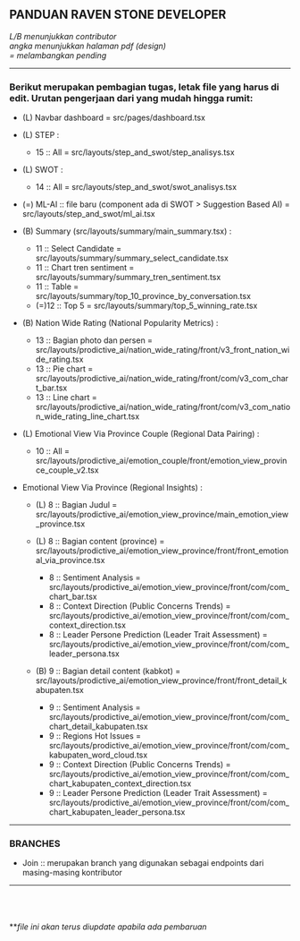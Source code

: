 ## PANDUAN RAVEN STONE DEVELOPER

*L/B menunjukkan contributor*\
*angka menunjukkan halaman pdf (design)*\
*= melambangkan pending*

_________________________________

### Berikut merupakan pembagian tugas, letak file yang harus di edit. Urutan pengerjaan dari yang mudah hingga rumit:
- (L) Navbar dashboard = src/pages/dashboard.tsx 

- (L) STEP :
   - 15 :: All = src/layouts/step_and_swot/step_analisys.tsx

- (L) SWOT :
   - 14 :: All = src/layouts/step_and_swot/swot_analisys.tsx

- (=) ML-AI :: file baru (component ada di SWOT > Suggestion Based AI) = src/layouts/step_and_swot/ml_ai.tsx

- (B) Summary (src/layouts/summary/main_summary.tsx) : 
   - 11 :: Select Candidate = src/layouts/summary/summary_select_candidate.tsx
   - 11 :: Chart tren sentiment = src/layouts/summary/summary_tren_sentiment.tsx
   - 11 :: Table = src/layouts/summary/top_10_province_by_conversation.tsx
   - (=)12 :: Top 5 = src/layouts/summary/top_5_winning_rate.tsx

- (B) Nation Wide Rating (National Popularity Metrics) :
   - 13 :: Bagian photo dan persen = src/layouts/prodictive_ai/nation_wide_rating/front/v3_front_nation_wide_rating.tsx
   - 13 :: Pie chart = src/layouts/prodictive_ai/nation_wide_rating/front/com/v3_com_chart_bar.tsx
   - 13 :: Line chart = src/layouts/prodictive_ai/nation_wide_rating/front/com/v3_com_nation_wide_rating_line_chart.tsx

- (L) Emotional View Via Province Couple (Regional Data Pairing) :
   - 10 :: All = src/layouts/prodictive_ai/emotion_couple/front/emotion_view_province_couple_v2.tsx

-  Emotional View Via Province (Regional Insights) :
   - (L) 8 :: Bagian Judul = src/layouts/prodictive_ai/emotion_view_province/main_emotion_view_province.tsx
   - (L) 8 :: Bagian content (province) = src/layouts/prodictive_ai/emotion_view_province/front/front_emotional_via_province.tsx
        - 8 :: Sentiment Analysis = src/layouts/prodictive_ai/emotion_view_province/front/com/com_chart_bar.tsx
        - 8 :: Context Direction (Public Concerns Trends) = src/layouts/prodictive_ai/emotion_view_province/front/com/com_context_direction.tsx
        - 8 :: Leader Persone Prediction (Leader Trait Assessment) = src/layouts/prodictive_ai/emotion_view_province/front/com/com_leader_persona.tsx

   - (B) 9 :: Bagian detail content (kabkot) = src/layouts/prodictive_ai/emotion_view_province/front/front_detail_kabupaten.tsx
        - 9 :: Sentiment Analysis = src/layouts/prodictive_ai/emotion_view_province/front/com/com_chart_detail_kabupaten.tsx
        - 9 :: Regions Hot Issues = src/layouts/prodictive_ai/emotion_view_province/front/com/com_kabupaten_word_cloud.tsx
        - 9 :: Context Direction (Public Concerns Trends) = src/layouts/prodictive_ai/emotion_view_province/front/com/com_chart_kabupaten_context_direction.tsx
        - 9 :: Leader Persone Prediction (Leader Trait Assessment) = src/layouts/prodictive_ai/emotion_view_province/front/com/com_chart_kabupaten_leader_persona.tsx

__________________________________
### BRANCHES
- Join :: merupakan branch yang digunakan sebagai endpoints dari masing-masing kontributor
_________________________________

\
\
\
***file ini akan terus diupdate apabila ada pembaruan*

